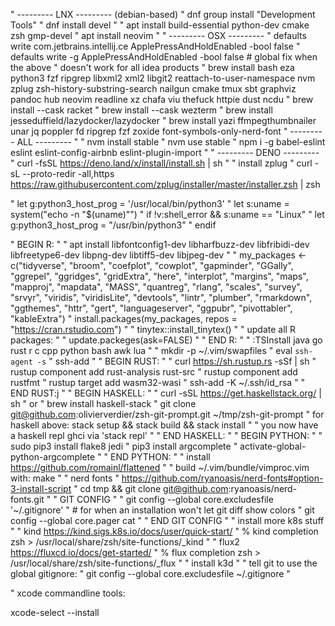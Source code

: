 " --------- LNX --------- (debian-based)
" dnf group install "Development Tools"
" dnf install devel
"
" apt install build-essential python-dev cmake zsh gmp-devel
" apt install neovim
"
" --------- OSX ---------
" defaults write com.jetbrains.intellij.ce ApplePressAndHoldEnabled -bool false
" defaults write -g ApplePressAndHoldEnabled -bool false # global fix when the above
"   doesn't work for all idea products
" brew install bash eza python3 fzf ripgrep libxml2 xml2 libgit2 reattach-to-user-namespace nvm zplug zsh-history-substring-search nailgun cmake tmux sbt graphviz pandoc hub neovim readline xz chafa viu thefuck httpie dust ncdu
" brew install --cask racket
" brew install --cask wezterm
" brew install jesseduffield/lazydocker/lazydocker
" brew install yazi ffmpegthumbnailer unar jq poppler fd ripgrep fzf zoxide font-symbols-only-nerd-font
" --------- ALL ---------
"
" nvm install stable
" nvm use stable
" npm i -g babel-eslint eslint eslint-config-airbnb eslint-plugin-import
"
" --------- DENO ---------
" curl -fsSL https://deno.land/x/install/install.sh | sh
"
" install zplug
" curl -sL --proto-redir -all,https https://raw.githubusercontent.com/zplug/installer/master/installer.zsh | zsh

" let g:python3_host_prog = '/usr/local/bin/python3'
" let s:uname = system("echo -n \"$(uname)\"")
" if !v:shell_error && s:uname == "Linux"
"   let g:python3_host_prog = "/usr/bin/python3"
" endif

" BEGIN R:
"
" apt install libfontconfig1-dev libharfbuzz-dev libfribidi-dev libfreetype6-dev libpng-dev libtiff5-dev libjpeg-dev
"
" my_packages <- c("tidyverse", "broom", "coefplot", "cowplot", "gapminder", "GGally", "ggrepel", "ggridges", "gridExtra", "here", "interplot", "margins", "maps", "mapproj", "mapdata", "MASS", "quantreg", "rlang", "scales", "survey", "srvyr", "viridis", "viridisLite", "devtools", "lintr", "plumber", "rmarkdown", "ggthemes", "httr", "gert", "languageserver", "ggpubr", "pivottabler", "kableExtra")
" install.packages(my_packages, repos = "https://cran.rstudio.com")
"
" tinytex::install_tinytex()
"
" update all R packages:
"
" update.packeges(ask=FALSE)
"
" END R:
"
" :TSInstall java go rust r c cpp python bash awk lua
"
" mkdir -p ~/.vim/swapfiles
" eval `ssh-agent -s`
" ssh-add
"
" BEGIN RUST:
"
" curl https://sh.rustup.rs -sSf | sh
" rustup component add rust-analysis rust-src
" rustup component add rustfmt
" rustup target add wasm32-wasi
" ssh-add -K ~/.ssh/id_rsa
"
" END RUST:j
"
" BEGIN HASKELL:
"
" curl -sSL https://get.haskellstack.org/ | sh
"   or
" brew install haskell-stack
" git clone git@github.com:olivierverdier/zsh-git-prompt.git ~/tmp/zsh-git-prompt
" for haskell above: stack setup && stack build && stack install
"
" you now have a haskell repl ghci via 'stack repl'
"
" END HASKELL:
"
" BEGIN PYTHON:
"
" sudo pip3 install flake8 jedi
" pip3 install argcomplete
" activate-global-python-argcomplete
"
" END PYTHON:
"
" install https://github.com/romainl/flattened
"
" build ~/.vim/bundle/vimproc.vim with: make
"
" nerd fonts
" https://github.com/ryanoasis/nerd-fonts#option-3-install-script
" cd tmp && git clone git@github.com:ryanoasis/nerd-fonts.git
"
" GIT CONFIG
"
" git config --global core.excludesfile '~/.gitignore'
" # for when an installation won't let git diff show colors
" git config --global core.pager cat
"
" END GIT CONFIG
"
" install more k8s stuff
"
" kind https://kind.sigs.k8s.io/docs/user/quick-start/
" 	% kind completion zsh > /usr/local/share/zsh/site-functions/_kind
"
" flux2 https://fluxcd.io/docs/get-started/
" 	% flux completion zsh > /usr/local/share/zsh/site-functions/_flux
"
" install k3d
"
" tell git to use the global gitignore:
" git config --global core.excludesfile ~/.gitignore
"

" xcode commandline tools:

xcode-select --install

